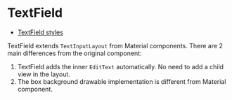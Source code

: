 # TextField

* [TextField styles](https://git.lab.mobi/tools/android-tools/labcomponents-android/-/blob/master/lib/java/mobi/lab/components/textfield/res/values/styles.xml)

TextField extends `TextInputLayout` from Material components. 
There are 2 main differences from the original component:
1. TextField adds the inner `EditText` automatically. No need to add a child view in the layout.
2. The box background drawable implementation is different from Material component.
